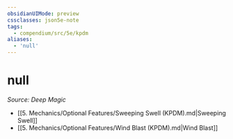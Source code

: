 ```yaml
---
obsidianUIMode: preview
cssclasses: json5e-note
tags:
  - compendium/src/5e/kpdm
aliases:
  - 'null'
---
```

# null
*Source: Deep Magic* 

- [[5. Mechanics/Optional Features/Sweeping Swell (KPDM).md\|Sweeping Swell]]
- [[5. Mechanics/Optional Features/Wind Blast (KPDM).md\|Wind Blast]]
